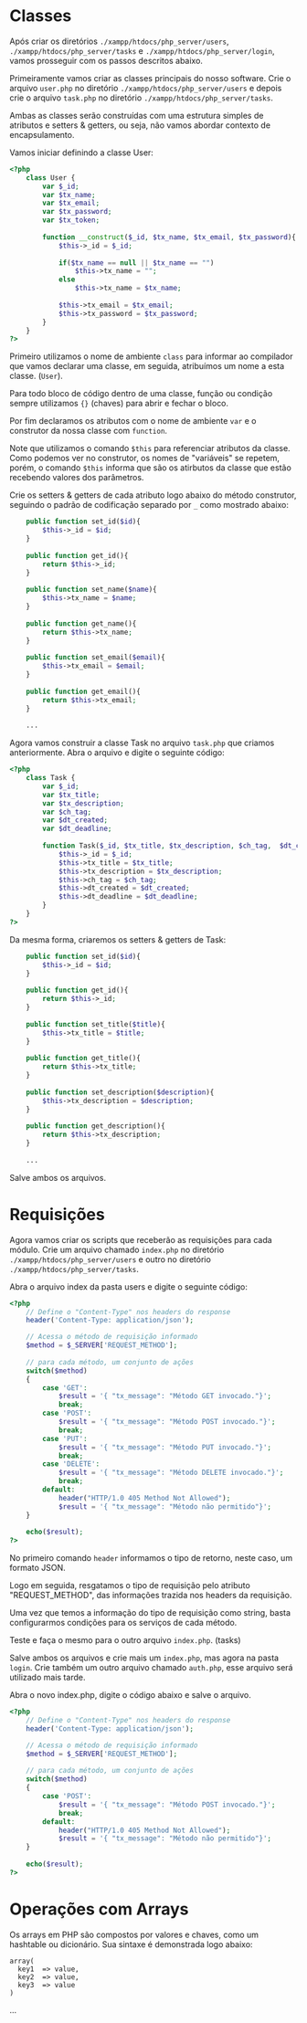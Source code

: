 # Classes

Após criar os diretórios `./xampp/htdocs/php_server/users`, `./xampp/htdocs/php_server/tasks` e  `./xampp/htdocs/php_server/login`, vamos prosseguir com os passos descritos abaixo.

Primeiramente vamos criar as classes principais do nosso software. Crie o arquivo `user.php` no diretório `./xampp/htdocs/php_server/users` e depois crie o arquivo `task.php` no diretório `./xampp/htdocs/php_server/tasks`.

Ambas as classes serão construídas com uma estrutura simples de atributos e setters & getters, ou seja, não vamos abordar contexto de encapsulamento.

Vamos iniciar definindo a classe User:

``` php
<?php
    class User {
    	var $_id;
        var $tx_name;
        var $tx_email;
    	var $tx_password;
    	var $tx_token;
    
        function __construct($_id, $tx_name, $tx_email, $tx_password){
            $this->_id = $_id;
    		
    		if($tx_name == null || $tx_name == "")
    			$this->tx_name = "";
    		else
    			$this->tx_name = $tx_name;
    		
    		$this->tx_email = $tx_email;
    		$this->tx_password = $tx_password;
        }
    }
?>
``` 

Primeiro utilizamos o nome de ambiente `class` para informar ao compilador que vamos declarar uma classe, em seguida, atribuímos um nome a esta classe. (`User`). 

Para todo bloco de código dentro de uma classe, função ou condição sempre utilizamos `{}` (chaves) para abrir e fechar o bloco.

Por fim declaramos os atributos com o nome de ambiente `var` e o construtor da nossa classe com `function`.

Note que utilizamos o comando `$this` para referenciar atributos da classe. Como podemos ver no construtor, os nomes de "variáveis" se repetem, porém, o comando `$this` informa que são os atirbutos da classe que estão recebendo valores dos parâmetros.

Crie os setters & getters de cada atributo logo abaixo do método construtor, seguindo o padrão de codificação separado por `_` como mostrado abaixo:

``` php
    public function set_id($id){
		$this->_id = $id;
	}
	
    public function get_id(){
		return $this->_id;
	}
	
	public function set_name($name){
		$this->tx_name = $name;
	}
	
	public function get_name(){
		return $this->tx_name;
	}
	
	public function set_email($email){
		$this->tx_email = $email;
	}
	
	public function get_email(){
		return $this->tx_email;
	}
	
	...
``` 

Agora vamos construir a classe Task no arquivo `task.php` que criamos anteriormente. Abra o arquivo e digite o seguinte código:


``` php
<?php
    class Task {
    	var $_id;
        var $tx_title;
        var $tx_description;
    	var $ch_tag;
    	var $dt_created;
    	var $dt_deadline;
    
        function Task($_id, $tx_title, $tx_description, $ch_tag,  $dt_created, $dt_deadline){
            $this->_id = $_id;
            $this->tx_title = $tx_title;
    		$this->tx_description = $tx_description;
    		$this->ch_tag = $ch_tag;
    		$this->dt_created = $dt_created;
    		$this->dt_deadline = $dt_deadline;
        }
    }
?>
``` 

Da mesma forma, criaremos os setters & getters de Task:

``` php
    public function set_id($id){
		$this->_id = $id;
	}
	
    public function get_id(){
		return $this->_id;
	}
	
	public function set_title($title){
		$this->tx_title = $title;
	}
	
	public function get_title(){
		return $this->tx_title;
	}
	
	public function set_description($description){
		$this->tx_description = $description;
	}
	
	public function get_description(){
		return $this->tx_description;
	}
	
	...
``` 

Salve ambos os arquivos.

# Requisições

Agora vamos criar os scripts que receberão as requisições para cada módulo. Crie um arquivo chamado `index.php` no diretório `./xampp/htdocs/php_server/users` e outro no diretório `./xampp/htdocs/php_server/tasks`.

Abra o arquivo index da pasta users e digite o seguinte código:

``` php
<?php
	// Define o "Content-Type" nos headers do response
	header('Content-Type: application/json');

	// Acessa o método de requisição informado
	$method = $_SERVER['REQUEST_METHOD'];
	
	// para cada método, um conjunto de ações 
	switch($method)
	{
		case 'GET':
			$result = '{ "tx_message": "Método GET invocado."}';
			break;
		case 'POST':
			$result = '{ "tx_message": "Método POST invocado."}';
			break;
		case 'PUT':
			$result = '{ "tx_message": "Método PUT invocado."}';
			break;
		case 'DELETE':
			$result = '{ "tx_message": "Método DELETE invocado."}';
			break;
		default:
			header("HTTP/1.0 405 Method Not Allowed");
			$result = '{ "tx_message": "Método não permitido"}';
	}
	
	echo($result);
?>
``` 

No primeiro comando `header` informamos o tipo de retorno, neste caso, um formato JSON.

Logo em seguida, resgatamos o tipo de requisição pelo atributo "REQUEST_METHOD", das informações trazida nos headers da requisição.

Uma vez que temos a informação do tipo de requisição como string, basta configurarmos condições para os serviços de cada método.


Teste e faça o mesmo para o outro arquivo `index.php`. (tasks)

Salve ambos os arquivos e crie mais um `index.php`, mas agora na pasta `login`. Crie também um outro arquivo chamado `auth.php`, esse arquivo será utilizado mais tarde.

Abra o novo index.php, digite o código abaixo e salve o arquivo.

``` php
<?php
	// Define o "Content-Type" nos headers do response
	header('Content-Type: application/json');

	// Acessa o método de requisição informado
	$method = $_SERVER['REQUEST_METHOD'];
	
	// para cada método, um conjunto de ações 
	switch($method)
	{
		case 'POST':
			$result = '{ "tx_message": "Método POST invocado."}';
			break;
		default:
			header("HTTP/1.0 405 Method Not Allowed");
			$result = '{ "tx_message": "Método não permitido"}';
	}
	
	echo($result);
?>
``` 


# Operações com Arrays

Os arrays em PHP são compostos por valores e chaves, como um hashtable ou dicionário. Sua sintaxe é demonstrada logo abaixo:

```
array(
  key1  => value,
  key2  => value,
  key3  => value
)
```

...



